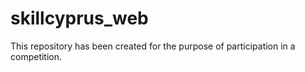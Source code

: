 # skillcyprus_web
This repository has been created for the purpose of participation in a competition.
